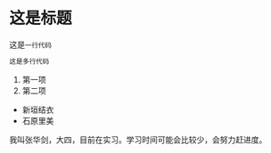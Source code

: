 # 这是标题

这是`一行代码`

```javascript
这是多行代码
```

1. 第一项
2. 第二项

* 新垣结衣
* 石原里美

我叫张华剑，大四，目前在实习。学习时间可能会比较少，会努力赶进度。
